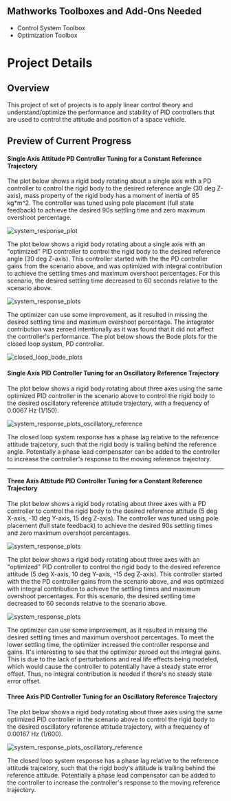 ## Mathworks Toolboxes and Add-Ons Needed
* Control System Toolbox
* Optimization Toolbox

# Project Details

## Overview
This project of set of projects is to apply linear control theory and understand/optimize the performance and stability of PID controllers that are used to control the attitude and position of a space vehicle. 

## Preview of Current Progress

#### Single Axis Attitude PD Controller Tuning for a Constant Reference Trajectory
The plot below shows a rigid body rotating about a single axis with a PD controller to control the rigid body to the desired reference angle (30 deg Z-axis), mass property of the rigid body has a moment of inertia of 85 kg*m^2. The controller was tuned using pole placement (full state feedback) to achieve the desired 90s settling time and zero maximum overshoot percentage. 

![system_response_plot](https://github.com/user-attachments/assets/a0476f74-4853-4d86-bab5-0f536522e92c)

The plot below shows a rigid body rotating about a single axis with an "optimized" PID controller to control the rigid body to the desired reference angle (30 deg Z-axis). This controller started with the the PD controller gains from the scenario above, and was optimized with integral contribution to achieve the settling times and maximum overshoot percentages. For this scenario, the desired settling time decreased to 60 seconds relative to the scenario above.

![system_response_plots](https://github.com/user-attachments/assets/c59083e9-9fc3-4fb5-ad2c-19169d7c41b3)

The optimizer can use some improvement, as it resulted in missing the desired settling time and maximum overshoot percentage. The integrator contribution was zeroed intentionally as it was found that it did not affect the controller's performance. The plot below shows the Bode plots for the closed loop system, PD controller.

![closed_loop_bode_plots](https://github.com/user-attachments/assets/16b0991f-b883-4bb1-bdbb-5247d8955932)

#### Single Axis PID Controller Tuning for an Oscillatory Reference Trajectory
The plot below shows a rigid body rotating about three axes using the same optimized PID controller in the scenario above to control the rigid body to the desired oscillatory reference attitude trajectory, with a frequency of 0.0067 Hz (1/150).

![system_response_plots_oscillatory_reference](https://github.com/user-attachments/assets/98f4adc2-3fc8-46a8-bf0b-8d097b385059)

The closed loop system response has a phase lag relative to the reference attitude trajcetory, such that the rigid body is trailing behind the reference angle. Potentially a phase lead compensator can be added to the controller to increase the controller's response to the moving reference trajectory. 

---------------

#### Three Axis Attitude PID Controller Tuning for a Constant Reference Trajectory
The plot below shows a rigid body rotating about three axes with a PD controller to control the rigid body to the desired reference attitude (5 deg X-axis, -10 deg Y-axis, 15 deg Z-axis). The controller was tuned using pole placement (full state feedback) to achieve the desired 90s settling times and zero maximum overshoot percentages. 

![system_response_plots](https://github.com/user-attachments/assets/02461306-ec9b-4ab8-8059-b22ed336d479)


The plot below shows a rigid body rotating about three axes with an "optimized" PID controller to control the rigid body to the desired reference attitude (5 deg X-axis, 10 deg Y-axis, -15 deg Z-axis). This controller started with the the PD controller gains from the scenario above, and was optimized with integral contribution to achieve the settling times and maximum overshoot percentages. For this scenario, the desired settling time decreased to 60 seconds relative to the scenario above.

![system_response_plots](https://github.com/user-attachments/assets/179f81f8-3384-4b28-a689-33e23b48d5fa)

The optimizer can use some improvement, as it resulted in missing the desired settling times and maximum overshoot percentages. To meet the lower settling time, the optimizer increased the controller response and gains. It's interesting to see that the optimizer zeroed out the integral gains. This is due to the lack of perturbations and real life effects being modeled, which would cause the controller to potentially have a steady state error offset. Thus, no integral contribution is needed if there's no steady state error offset.

#### Three Axis PID Controller Tuning for an Oscillatory Reference Trajectory
The plot below shows a rigid body rotating about three axes using the same optimized PID controller in the scenario above to control the rigid body to the desired oscillatory reference attitude trajectory, with a frequency of 0.00167 Hz (1/600).

![system_response_plots_oscillatory_reference](https://github.com/user-attachments/assets/dd42487b-c1e4-4b5b-9254-ffe6b2ce2bd2)

The closed loop system response has a phase lag relative to the reference attitude trajcetory, such that the rigid body's attitude is trailing behind the reference attitude. Potentially a phase lead compensator can be added to the controller to increase the controller's response to the moving reference trajectory. 
